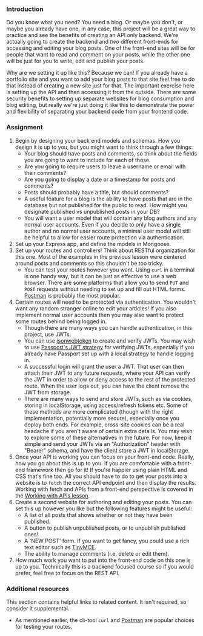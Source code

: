 ### Introduction

Do you know what you need? You need a blog. Or maybe you don't, or maybe you already have one, in any case, this project will be a great way to practice and see the benefits of creating an API only backend. We're actually going to create the backend and *two* different front-ends for accessing and editing your blog posts. One of the front-end sites will be for people that want to read and comment on your posts, while the other one will be just for you to write, edit and publish your posts.

Why are we setting it up like this? Because we can! If you already have a portfolio site and you want to add your blog posts to that site feel free to do that instead of creating a new site just for that. The important exercise here is setting up the API and then accessing it from the outside. There are some security benefits to setting up separate websites for blog consumption and blog editing, but really we're just doing it like this to demonstrate the power and flexibility of separating your backend code from your frontend code.

### Assignment

<div class="lesson-content__panel" markdown="1">

1. Begin by designing your back end models and schemas. How you design it is up to you, but you might want to think through a few things:
   - Your blog should have posts and comments, so think about the fields you are going to want to include for each of those.
   - Are you going to require users to leave a username or email with their comments?
   - Are you going to display a date or a timestamp for posts and comments?
   - Posts should probably have a title, but should comments?
   - A useful feature for a blog is the ability to have posts that are in the database but not published for the public to read. How might you designate published vs unpublished posts in your DB?
   - You will want a user model that will contain any blog authors and any normal user accounts. Even if you decide to only have a single author and no normal user accounts, a minimal user model will still be helpful to allow for easier route protection via authentication.
1. Set up your Express app, and define the models in Mongoose.
1. Set up your routes and controllers!  Think about RESTful organization for this one.  Most of the examples in the previous lesson were centered around posts and comments so this shouldn't be too tricky.
   - You can test your routes however you want. Using `curl` in a terminal is one handy way, but it can be just as effective to use a web browser. There are some platforms that allow you to send `PUT` and `POST` requests without needing to set up and fill out HTML forms. [Postman](https://www.postman.com/downloads/) is probably the most popular.
1. Certain routes will need to be protected via authentication. You wouldn't want any random stranger online to edit your articles! If you also implement normal user accounts then you may also want to protect some routes behind being logged in.
   - Though there are many ways you can handle authentication, in this project, use JWTs.
   - You can use [jsonwebtoken](https://github.com/auth0/node-jsonwebtoken) to create and verify JWTs. You may wish to use [Passport's JWT strategy](https://github.com/mikenicholson/passport-jwt) for verifying JWTs, especially if you already have Passport set up with a local strategy to handle logging in.
   - A successful login will grant the user a JWT. That user can then attach their JWT to any future requests, where your API can verify the JWT in order to allow or deny access to the rest of the protected route. When the user logs out, you can have the client remove the JWT from storage.
   - There are many ways to send and store JWTs, such as via cookies, storing in localStorage, using access/refresh tokens etc. Some of these methods are more complicated (though with the right implementation, potentially more secure), especially once you deploy both ends. For example, cross-site cookies can be a real headache if you aren't aware of certain extra details. You may wish to explore some of these alternatives in the future. For now, keep it simple and send your JWTs via an "Authorization" header with "Bearer" schema, and have the client store a JWT in localStorage.
1. Once your API is working you can focus on your front-end code. Really, how you go about this is up to you.  If you are comfortable with a front-end framework then go for it! If you're happier using plain HTML and CSS that's fine too. All you should have to do to get your posts into a website is to `fetch` the correct API endpoint and then display the results.  Working with fetch and APIs from a front-end perspective is covered in the [Working with APIs lesson](https://www.theodinproject.com/lessons/javascript-working-with-apis).
1. Create a second website for authoring and editing your posts. You can set this up however you like but the following features might be useful:
   - A list of all posts that shows whether or not they have been published.
   - A button to publish unpublished posts, or to unpublish published ones!
   - A 'NEW POST' form. If you want to get fancy, you could use a rich text editor such as [TinyMCE](https://www.tiny.cloud/docs/tinymce/6/cloud-quick-start/).
   - The ability to manage comments (i.e. delete or edit them).
1. How much work you want to put into the front-end code on this one is up to you.  Technically this is a backend focused course so if you would prefer, feel free to focus on the REST API.

</div>

### Additional resources

This section contains helpful links to related content. It isn't required, so consider it supplemental.

- As mentioned earlier, the cli-tool `curl` and [Postman](https://www.postman.com/downloads) are popular choices for testing your routes.
